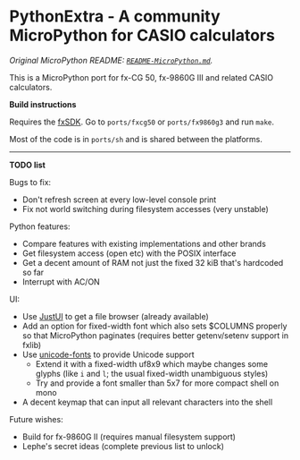 # PythonExtra - A community MicroPython for CASIO calculators

*Original MicroPython README: [`README-MicroPython.md`](README-MicroPython.md).*

This is a MicroPython port for fx-CG 50, fx-9860G III and related CASIO calculators.

**Build instructions**

Requires the [fxSDK](/Lephenixnoir/fxsdk). Go to `ports/fxcg50` or `ports/fx9860g3` and run `make`.

Most of the code is in `ports/sh` and is shared between the platforms.

---

**TODO list**

Bugs to fix:
- Don't refresh screen at every low-level console print
- Fix not world switching during filesystem accesses (very unstable)

Python features:
- Compare features with existing implementations and other brands
- Get filesystem access (open etc) with the POSIX interface
- Get a decent amount of RAM not just the fixed 32 kiB that's hardcoded so far
- Interrupt with AC/ON

UI:
- Use [JustUI](/Lephenixnoir/JustUI) to get a file browser (already available)
- Add an option for fixed-width font which also sets $COLUMNS properly so that
  MicroPython paginates (requires better getenv/setenv support in fxlib)
- Use [unicode-fonts](/Lephenixnoir/unicode-fonts) to provide Unicode support
  * Extend it with a fixed-width uf8x9 which maybe changes some glyphs (like
    `i` and `l`; the usual fixed-width unambiguous styles)
  * Try and provide a font smaller than 5x7 for more compact shell on mono
- A decent keymap that can input all relevant characters into the shell

Future wishes:
- Build for fx-9860G II (requires manual filesystem support)
- Lephe's secret ideas (complete previous list to unlock)
